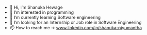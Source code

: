 - 👋 Hi, I’m Shanuka Hewage
- 👀 I’m interested in programming
- 🌱 I’m currently learning Software engineering
- 💞️ I’m looking for an Internship or Job role in Software Engineering
- 📫 How to reach me -> www.linkedin.com/in/shanuka-piyumantha

<!---
Shanuka-98/Shanuka-98 is a ✨ special ✨ repository because its `README.md` (this file) appears on your GitHub profile.
You can click the Preview link to take a look at your changes.
--->
